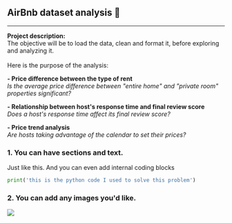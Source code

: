 ##  AirBnb dataset analysis 🏡
___
**Project description:** 
<br> The objective will be to load the data, clean and format it, before exploring and analyzing it.</br>
<br> Here is the purpose of the analysis:</br>

<b>- Price difference between the type of rent</b>
<br><i> Is the average price difference between "entire home" and "private room" properties significant?</i></br>

<b>- Relationship between host's response time and final review score</b>
<br><i> Does a host's response time affect its final review score?</i></br>

<b>- Price trend analysis</b>
<br><i> Are hosts taking advantage of the calendar to set their prices?</i></br>


### 1. You can have sections and text.

Just like this. And you can even add internal coding blocks

```python
print('this is the python code I used to solve this problem')
```

### 2. You can add any images you'd like. 

<img src="images/dummy_thumbnail.jpg?raw=true"/>


